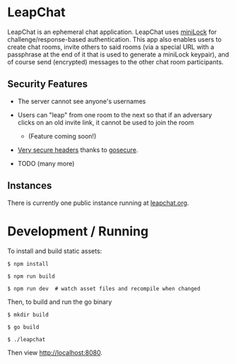 # LeapChat

LeapChat is an ephemeral chat application.  LeapChat uses
[miniLock](https://minilock.io) for challenge/response-based
authentication. This app also enables users to create chat rooms,
invite others to said rooms (via a special URL with a passphrase at
the end of it that is used to generate a miniLock keypair), and of
course send (encrypted) messages to the other chat room participants.


## Security Features

- The server cannot see anyone's usernames

- Users can "leap" from one room to the next so that if an adversary
  clicks on an old invite link, it cannot be used to join the room
  - (Feature coming soon!)

- [Very secure headers](https://securityheaders.io/?q=https%3A%2F%2Fwww.leapchat.org&followRedirects=on)
  thanks to [gosecure](https://github.com/cryptag/gosecure).

- TODO (many more)


## Instances

There is currently one public instance running at
[leapchat.org](https://www.leapchat.org).


# Development / Running

To install and build static assets:

``` $ npm install ```

``` $ npm run build ```

``` $ npm run dev  # watch asset files and recompile when changed ```

Then, to build and run the go binary

``` $ mkdir build ```

``` $ go build ```

``` $ ./leapchat ```

Then view <http://localhost:8080>.
